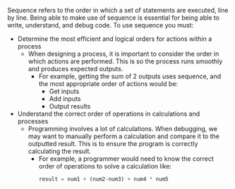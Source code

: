 
Sequence refers to the order in which a set of statements are executed, line by line. Being able to make use of sequence is essential for being able to write, understand, and debug code. To use sequence you must:
- Determine the most efficient and logical orders for actions within a process
    - When designing a process, it is important to consider the order in which actions are performed. This is so the process runs smoothly and produces expected outputs. 
        - For example, getting the sum of 2 outputs uses sequence, and the most appropriate order of actions would be:
            - Get inputs
            - Add inputs
            - Output results
- Understand the correct order of operations in calculations and processes
    - Programming involves a lot of calculations. When debugging, we may want to manually perform a calculation and compare it to the outputted result. This is to ensure the program is correctly calculating the result. 
        - For example, a programmer would need to know the correct order of operations to solve a calculation like:
             ```python
             result = num1 + (num2-num3) + num4 * num5
             ``` 